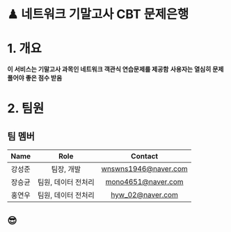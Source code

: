 # ♟ 네트워크 기말고사 CBT 문제은행  

# **1. 개요**

**이 서비스는 기말고사 과목인 네트워크 객관식 연습문제를 제공함**
**사용자는 열심히 문제 풀어야 좋은 점수 받음**

# **2. 팀원**
## 팀 멤버
| Name | Role | Contact |   
|:---:|:---:|:---:| 
|강성준| 팀장, 개발 | wnswns1946@naver.com |   
|장승균| 팀원, 데이터 전처리 | mono4651@naver.com |
|홍연우| 팀원, 데이터 전처리 | hyw_02@naver.com |

## 😎
